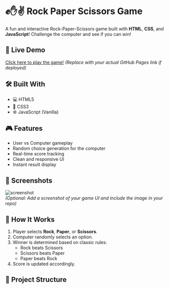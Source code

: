 # ✊✋✌️ Rock Paper Scissors Game

A fun and interactive Rock-Paper-Scissors game built with **HTML**, **CSS**, and **JavaScript**! Challenge the computer and see if you can win!

## 🚀 Live Demo

[Click here to play the game!](https://oweii11.github.io/rock-paper-scissors/)
*(Replace with your actual GitHub Pages link if deployed)*

## 🛠️ Built With

- 💻 HTML5
- 🎨 CSS3
- ⚙️ JavaScript (Vanilla)

## 🎮 Features

- User vs Computer gameplay
- Random choice generation for the computer
- Real-time score tracking
- Clean and responsive UI
- Instant result display

## 📸 Screenshots

![screenshot](./screenshot.png)  
*(Optional: Add a screenshot of your game UI and include the image in your repo)*

## 🧠 How It Works

1. Player selects **Rock**, **Paper**, or **Scissors**.
2. Computer randomly selects an option.
3. Winner is determined based on classic rules:
   - Rock beats Scissors
   - Scissors beats Paper
   - Paper beats Rock
4. Score is updated accordingly.

## 📁 Project Structure

